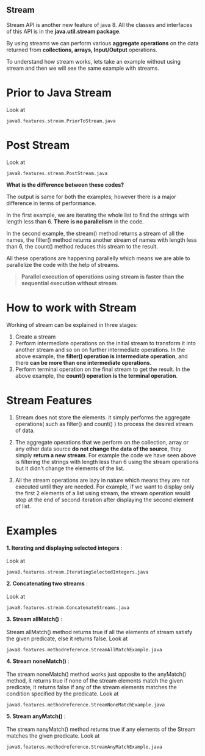 ## Stream

Stream API is another new feature of java 8. All the classes and interfaces of this API is in the **java.util.stream package**.

By using streams we can perform various **aggregate operations** on the data returned from **collections, arrays, Input/Output** operations. 

To understand how stream works, lets take an example without using stream and then we will see the same example with streams.


Prior to Java Stream
====================

Look at  
	
	java8.features.stream.PriorToStream.java


Post Stream
=========================

Look at  
	
	java8.features.stream.PostStream.java
	
	
	
**What is the difference between these codes?**

The output is same for both the examples; however there is a major difference in terms of performance.

In the first example, we are iterating the whole list to find the strings with length less than 6. **There is no parallelism** in the code.

In the second example, the stream() method returns a stream of all the names, the filter() method returns another stream of names with length less than 6, the count() method reduces this stream to the result. 

All these operations are happening parallelly which means we are able to parallelize the code with the help of streams. 

> **Parallel execution of operations using stream is faster than the sequential execution without stream**.



How to work with Stream
=======================

Working of stream can be explained in three stages:
 1. Create a stream
 2. Perform intermediate operations on the initial stream to transform it into another stream and so on on further intermediate operations.	In the above example, the **filter() operation is intermediate operation**, and there **can be more than one intermediate operations**.
 3. Perform terminal operation on the final stream to get the result.  In the above example, the **count() operation is the terminal operation**.
 
 
Stream Features
===============
 
 1. Stream does not store the elements. it simply performs the aggregate operations( such as filter() and count() ) to process the desired stream of data.
 
 2. The aggregate operations that we perform on the collection, array or any other data source **do not change the data of the source**, they simply **return a new stream**. For example the code we have seen above is filtering the strings with length less than 6 using the stream operations but it didn’t change the elements of the list.
 
 3. All the stream operations are lazy in nature which means they are not executed until they are needed. For example, if we want to display only the first 2 elements of a list using stream, the stream operation would stop at the end of second iteration after displaying the second element of list.
 
 
Examples
========

**1. Iterating and displaying selected integers** : <br/><br/>Look at  
	
	java8.features.stream.IteratingSelectedIntegers.java

**2. Concatenating two streams** : <br/><br/>Look at  
	
	java8.features.stream.ConcatenateStreams.java
	
**3. Stream allMatch()** : <br/><br/> Stream allMatch() method returns true if all the elements of stream satisfy the given predicate, else it returns false. Look at  
	
	java8.features.methodreference.StreamAllMatchExample.java
	
**4. Stream noneMatch()** : <br/><br/> The stream noneMatch() method works just opposite to the anyMatch() method, it returns true if none of the stream elements match the given predicate, it returns false if any of the stream elements matches the condition specified by the predicate. Look at
	
	java8.features.methodreference.StreamNoneMatchExample.java

**5. Stream anyMatch()** : <br/><br/> The stream nanyMatch() method returns true if any elements of the Stream matches the given predicate. Look at
	
	java8.features.methodreference.StreamAnyMatchExample.java
	